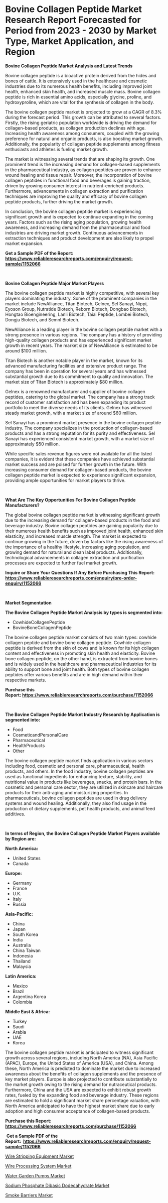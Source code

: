 <p><h1>Bovine Collagen Peptide Market Research Report Forecasted for Period from 2023 -  2030 by Market Type, Market Application, and Region</h1></p><p><strong>Bovine Collagen Peptide Market Analysis and Latest Trends</strong></p>
<p><p>Bovine collagen peptide is a bioactive protein derived from the hides and bones of cattle. It is extensively used in the healthcare and cosmetic industries due to its numerous health benefits, including improved joint health, enhanced skin health, and increased muscle mass. Bovine collagen peptide is rich in essential amino acids, especially glycine, proline, and hydroxyproline, which are vital for the synthesis of collagen in the body.</p><p>The bovine collagen peptide market is projected to grow at a CAGR of 8.3% during the forecast period. This growth can be attributed to several factors. Firstly, the rising geriatric population worldwide is driving the demand for collagen-based products, as collagen production declines with age. Increasing health awareness among consumers, coupled with the growing preference for natural and organic products, is also boosting market growth. Additionally, the popularity of collagen peptide supplements among fitness enthusiasts and athletes is fueling market growth.</p><p>The market is witnessing several trends that are shaping its growth. One prominent trend is the increasing demand for collagen-based supplements in the pharmaceutical industry, as collagen peptides are proven to enhance wound healing and tissue repair. Moreover, the incorporation of bovine collagen peptides in functional food and beverages is gaining traction, driven by growing consumer interest in nutrient-enriched products. Furthermore, advancements in collagen extraction and purification techniques are improving the quality and efficacy of bovine collagen peptide products, further driving the market growth.</p><p>In conclusion, the bovine collagen peptide market is experiencing significant growth and is expected to continue expanding in the coming years. Factors such as the rising aging population, growing health awareness, and increasing demand from the pharmaceutical and food industries are driving market growth. Continuous advancements in extraction techniques and product development are also likely to propel market expansion.</p></p>
<p><strong>Get a Sample PDF of the Report:&nbsp; <a href="https://www.reliableresearchreports.com/enquiry/request-sample/1152066">https://www.reliableresearchreports.com/enquiry/request-sample/1152066</a></strong></p>
<p>&nbsp;</p>
<p><strong>Bovine Collagen Peptide Major Market Players</strong></p>
<p><p>The bovine collagen peptide market is highly competitive, with several key players dominating the industry. Some of the prominent companies in the market include NewAlliance, Titan Biotech, Gelnex, Sel Sanayi, Nippi, Eyoson Group, Nutratide Biotech, Reborn Biotech, Dongbao Biotech, Hongtao Bioengineering, Lanli Biotech, Taiai Peptide, Lombei Biotech, Dongju Biotech, and Semnl Biotech.</p><p>NewAlliance is a leading player in the bovine collagen peptide market with a strong presence in various regions. The company has a history of providing high-quality collagen products and has experienced significant market growth in recent years. The market size of NewAlliance is estimated to be around $100 million.</p><p>Titan Biotech is another notable player in the market, known for its advanced manufacturing facilities and extensive product range. The company has been in operation for several years and has witnessed substantial growth due to its commitment to quality and innovation. The market size of Titan Biotech is approximately $80 million.</p><p>Gelnex is a renowned manufacturer and supplier of bovine collagen peptides, catering to the global market. The company has a strong track record of customer satisfaction and has been expanding its product portfolio to meet the diverse needs of its clients. Gelnex has witnessed steady market growth, with a market size of around $60 million.</p><p>Sel Sanayi has a prominent market presence in the bovine collagen peptide industry. The company specializes in the production of collagen-based products and has a strong reputation for its purity and effectiveness. Sel Sanayi has experienced consistent market growth, with a market size of approximately $50 million.</p><p>While specific sales revenue figures were not available for all the listed companies, it is evident that these companies have achieved substantial market success and are poised for further growth in the future. With increasing consumer demand for collagen-based products, the bovine collagen peptide market is expected to experience significant expansion, providing ample opportunities for market players to thrive.</p></p>
<p>&nbsp;</p>
<p><strong>What Are The Key Opportunities For Bovine Collagen Peptide Manufacturers?</strong></p>
<p><p>The global bovine collagen peptide market is witnessing significant growth due to the increasing demand for collagen-based products in the food and beverage industry. Bovine collagen peptides are gaining popularity due to their numerous health benefits such as improved joint health, enhanced skin elasticity, and increased muscle strength. The market is expected to continue growing in the future, driven by factors like the rising awareness of the importance of a healthy lifestyle, increasing aging population, and growing demand for natural and clean label products. Additionally, technological advancements in collagen extraction and purification processes are expected to further fuel market growth.</p></p>
<p><strong>Inquire or Share Your Questions If Any Before Purchasing This Report: <a href="https://www.reliableresearchreports.com/enquiry/pre-order-enquiry/1152066">https://www.reliableresearchreports.com/enquiry/pre-order-enquiry/1152066</a></strong></p>
<p>&nbsp;</p>
<p><strong>Market Segmentation</strong></p>
<p><strong>The Bovine Collagen Peptide Market Analysis by types is segmented into:</strong></p>
<p><ul><li>CowhideCollagenPeptide</li><li>BovineBoneCollagenPeptide</li></ul></p>
<p><p>The bovine collagen peptide market consists of two main types: cowhide collagen peptide and bovine bone collagen peptide. Cowhide collagen peptide is derived from the skin of cows and is known for its high collagen content and effectiveness in promoting skin health and elasticity. Bovine bone collagen peptide, on the other hand, is extracted from bovine bones and is widely used in the healthcare and pharmaceutical industries for its ability to support bone and joint health. Both types of bovine collagen peptides offer various benefits and are in high demand within their respective markets.</p></p>
<p><strong>Purchase this Report:&nbsp;<a href="https://www.reliableresearchreports.com/purchase/1152066">https://www.reliableresearchreports.com/purchase/1152066</a></strong></p>
<p>&nbsp;</p>
<p><strong>The Bovine Collagen Peptide Market Industry Research by Application is segmented into:</strong></p>
<p><ul><li>Food</li><li>CosmeticandPersonalCare</li><li>Pharmaceutical</li><li>HealthProducts</li><li>Other</li></ul></p>
<p><p>The bovine collagen peptide market finds application in various sectors including food, cosmetic and personal care, pharmaceutical, health products, and others. In the food industry, bovine collagen peptides are used as functional ingredients for enhancing texture, stability, and nutritional value in products like beverages, snacks, and protein bars. In the cosmetic and personal care sector, they are utilized in skincare and haircare products for their anti-aging and moisturizing properties. In pharmaceuticals, bovine collagen peptides are used in drug delivery systems and wound healing. Additionally, they also find usage in the production of dietary supplements, pet health products, and animal feed additives.</p></p>
<p>&nbsp;</p>
<p><strong>In terms of Region, the Bovine Collagen Peptide Market Players available by Region are:</strong></p>
<p>
    <p> <strong> North America: </strong>
        <ul>
            <li>United States</li>
            <li>Canada</li>
        </ul>
        </p> 
    <p> <strong> Europe: </strong>
        <ul>
            <li>Germany</li>
            <li>France</li>
            <li>U.K.</li>
            <li>Italy</li>
            <li>Russia</li>
        </ul>
        </p> 
    <p> <strong> Asia-Pacific: </strong>
        <ul>
            <li>China</li>
            <li>Japan</li>
            <li>South Korea</li>
            <li>India</li>
            <li>Australia</li>
            <li>China Taiwan</li>
            <li>Indonesia</li>
            <li>Thailand</li>
            <li>Malaysia</li>
        </ul>
        </p> 
    <p> <strong> Latin America: </strong>
        <ul>
            <li>Mexico</li>
            <li>Brazil</li>
            <li>Argentina Korea</li>
            <li>Colombia</li>
        </ul>
        </p> 
    <p> <strong> Middle East & Africa: </strong>
        <ul>
            <li>Turkey</li>
            <li>Saudi</li>
            <li>Arabia</li>
            <li>UAE</li>
            <li>Korea</li>
        </ul>
    </p>
    </p>
<p><p>The bovine collagen peptide market is anticipated to witness significant growth across several regions, including North America (NA), Asia Pacific (APAC), Europe, the United States of America (USA), and China. Among these, North America is predicted to dominate the market due to increased awareness about the benefits of collagen supplements and the presence of key market players. Europe is also projected to contribute substantially to the market growth owing to the rising demand for nutraceutical products. Furthermore, China and the USA are expected to exhibit robust growth rates, fueled by the expanding food and beverage industry. These regions are estimated to hold a significant market share percentage valuation, with North America anticipated to have the highest market share due to early adoption and high consumer acceptance of collagen-based products.</p></p>
<p><strong>Purchase this Report: <a href="https://www.reliableresearchreports.com/purchase/1152066">https://www.reliableresearchreports.com/purchase/1152066</a></strong></p>
<p>&nbsp;<strong>Get a Sample PDF of the Report:&nbsp;&nbsp;<a href="https://www.reliableresearchreports.com/enquiry/request-sample/1152066">https://www.reliableresearchreports.com/enquiry/request-sample/1152066</a></strong></p>
<p><strong></strong></p>
<p><p><a href="https://medium.com/@royallittel2023/wire-stripping-equipment-nbsp-market-focuses-on-market-share-size-and-projected-forecast-till-2030-77ad0f606f65">Wire Stripping Equipment Market</a></p><p><a href="https://medium.com/@rossiezieme2023/decoding-wire-processing-system-market-metrics-market-share-trends-and-growth-patterns-4adda66c1be5">Wire Processing System Market</a></p><p><a href="https://medium.com/@brayanborer/water-garden-pumps-market-analysis-and-sze-forecasted-for-period-from-2023-to-2030-450a14f9a1ea">Water Garden Pumps Market</a></p><p><a href="https://github.com/WillieWoodard/Market-Research-Report-List-2/blob/main/sodium-phosphate-dibasic-dodecahydrate-market.md">Sodium Phosphate Dibasic Dodecahydrate Market</a></p><p><a href="https://github.com/BryceTownsendr/Market-Research-Report-List-2/blob/main/smoke-barriers-market.md">Smoke Barriers Market</a></p></p>
